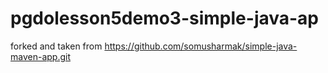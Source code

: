 # pgdolesson5demo3-simple-java-ap
forked and taken from https://github.com/somusharmak/simple-java-maven-app.git
